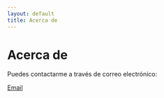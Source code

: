 ```yaml
---
layout: default
title: Acerca de
---
```


# Acerca de

Puedes contactarme a través de correo electrónico:

[Email](mailto:g.carmona@uniandes.edu.co)